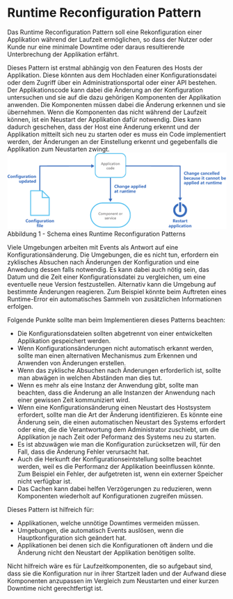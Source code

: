 # Runtime Reconfiguration Pattern
Das Runtime Reconfiguration Pattern soll eine Rekonfiguration einer Applikation während der Laufzeit ermöglichen, so dass der Nutzer oder Kunde nur eine minimale Downtime oder daraus resultierende Unterbrechung der Applikation erfährt.

Dieses Pattern ist erstmal abhängig von den Featuren des Hosts der Applikation. Diese könnten aus dem Hochladen einer Konfigurationsdatei oder dem Zugriff über ein Administrationsportal oder einer API bestehen.
Der Applikationscode kann dabei die Änderung an der Konfiguration untersuchen und sie auf die dazu gehörigen Komponenten der Applikation anwenden. Die Komponenten müssen dabei die Änderung erkennen und sie übernehmen.
Wenn die Komponenten das nicht während der Laufzeit können, ist ein Neustart der Applikation dafür notwendig. Dies kann dadurch geschehen, dass der Host eine Änderung erkennt und der Applikation mitteilt sich neu zu starten oder es muss ein Code implementiert werden, der Änderungen an der Einstellung erkennt und gegebenfalls die Applikation zum Neustarten zwingt.
<img src="../assets/runtime-reconfiguration-pattern.png" />
Abbildung 1 - Schema eines Runtime Reconfiguration Patterns

Viele Umgebungen arbeiten mit Events als Antwort auf eine Konfigurationsänderung. Die Umgebungen, die es nicht tun, erfordern ein zyklisches Absuchen nach Änderungen der Konfiguration und eine  Anwedung dessen falls notwendig. Es kann dabei auch nötig sein, das Datum und die Zeit einer Konfigurationsdatei zu vergleichen, um eine eventuelle neue Version festzustellen.
Alternativ kann die Umgebung auf bestimmte Änderungen reagieren. Zum Beispiel könnte beim Auftreten eines Runtime-Error ein automatisches Sammeln von zusätzlichen Informationen erfolgen.

Folgende Punkte sollte man beim Implementieren dieses Patterns beachten:
<ul>
<li>Die Konfigurationsdateien sollten abgetrennt von einer entwickelten Applikation gespeichert werden.</li>
<li>Wenn Konfigurationsänderungen nicht automatisch erkannt werden, sollte man einen alternativen Mechanismus zum Erkennen und Anwenden von Änderungen erstellen.</li>
<li>Wenn das zyklische Absuchen nach Änderungen erforderlich ist, sollte man abwägen in welchen Abständen man dies tut.</li>
<li>Wenn es mehr als eine Instanz der Anwendung gibt, sollte man beachten, dass die Änderung an alle Instanzen der Anwendung nach einer gewissen Zeit kommuniziert wird.</li>
<li>Wenn eine Konfigurationsänderung einen Neustart des Hostsystem erfordert, sollte man die Art der Änderung identifizieren. Es könnte eine Änderung sein, die einen automatischen Neustart des Systems erfordert oder eine, die die Verantwortung dem Administrator zuschiebt, um die Applikation je nach Zeit oder Peformanz des Systems neu zu starten.</li>
<li>Es ist abzuwägen wie man die Konfiguration zurücksetzen will, für den Fall, dass die Änderung Fehler verursacht hat.</li>
<li>Auch die Herkunft der Konfigurationseintstellung sollte beachtet werden, weil es die Performanz der Applikation beeinflussen könnte. Zum Beispiel ein Fehler, der aufgetreten ist, wenn ein externer Speicher nicht verfügbar ist.</li>
<li>Das Cachen kann dabei helfen Verzögerungen zu reduzieren, wenn Komponenten wiederholt auf Konfigurationen zugreifen müssen.
</ul>

Dieses Pattern ist hilfreich für:
<ul>
<li>Applikationen, welche unnötige Downtimes vermeiden müssen.</li>
<li>Umgebungen, die automatisch Events auslösen, wenn die Hauptkonfiguration sich geändert hat.</li>
<li>Applikationen bei denen sich die Konfigurationen oft ändern und die Änderung nicht den Neustart der Applikation benötigen sollte.
</ul>
Nicht hilfreich wäre es für Laufzeitkomponenten, die so aufgebaut sind, dass sie die Konfiguration nur in ihrer Startzeit laden und der Aufwand diese Komponenten anzupassen im Vergleich zum Neustarten und einer kurzen Downtime nicht gerechtfertigt ist.
